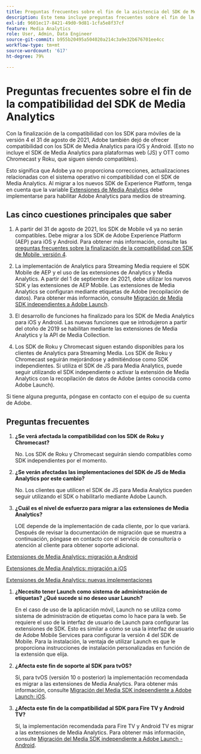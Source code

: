 ```yaml
---
title: Preguntas frecuentes sobre el fin de la asistencia del SDK de Media Analytics
description: Este tema incluye preguntas frecuentes sobre el fin de la compatibilidad con los SDK de Media Analytics.
exl-id: 9601ec17-8421-49d0-9d81-1cfa5e8f37cf
feature: Media Analytics
role: User, Admin, Data Engineer
source-git-commit: b955b20495a504020a214c3a9e32b676701ee4cc
workflow-type: tm+mt
source-wordcount: '617'
ht-degree: 79%

---
```


# Preguntas frecuentes sobre el fin de la compatibilidad del SDK de Media Analytics

Con la finalización de la compatibilidad con los SDK para móviles de la versión 4 el 31 de agosto de 2021, Adobe también dejó de ofrecer compatibilidad con los SDK de Media Analytics para iOS y Android. (Esto no incluye el SDK de Media Analytics para plataformas web (JS) y OTT como Chromecast y Roku, que siguen siendo compatibles).

Esto significa que Adobe ya no proporciona correcciones, actualizaciones relacionadas con el sistema operativo ni compatibilidad con el SDK de Media Analytics. Al migrar a los nuevos SDK de Experience Platform, tenga en cuenta que la variable [Extensiones de Media Analytics](https://developer.adobe.com/client-sdks/documentation/adobe-media-analytics/) debe implementarse para habilitar Adobe Analytics para medios de streaming.


## Las cinco cuestiones principales que saber

1. A partir del 31 de agosto de 2021, los SDK de Mobile v4 ya no serán compatibles. Debe migrar a los SDK de Adobe Experience Platform (AEP) para iOS y Android. Para obtener más información, consulte las [preguntas frecuentes sobre la finalización de la compatibilidad con SDK de Mobile, versión 4](https://developer.adobe.com/client-sdks/documentation/v4-end-of-life-faq/).

1. La implementación de Analytics para Streaming Media requiere el SDK Mobile de AEP y el uso de las extensiones de Analytics y Media Analytics. A partir del 1 de septiembre de 2021, debe utilizar los nuevos SDK y las extensiones de AEP Mobile.  Las extensiones de Media Analytics se configuran mediante etiquetas de Adobe (recopilación de datos). Para obtener más información, consulte [Migración de Media SDK independientes a Adobe Launch](/help/legacy/sdk-to-launch/sdk-to-launch-migration.md).

1. El desarrollo de funciones ha finalizado para los SDK de Media Analytics para iOS y Android. Las nuevas funciones que se introdujeron a partir del otoño de 2019 se habilitan mediante las extensiones de Media Analytics y la API de Media Collection.

1. Los SDK de Roku y Chromecast siguen estando disponibles para los clientes de Analytics para Streaming Media. Los SDK de Roku y Chromecast seguirán mejorándose y admitiéndose como SDK independientes. Si utiliza el SDK de JS para Media Analytics, puede seguir utilizando el SDK independiente o activar la extensión de Media Analytics con la recopilación de datos de Adobe (antes conocida como Adobe Launch).

Si tiene alguna pregunta, póngase en contacto con el equipo de su cuenta de Adobe.

## Preguntas frecuentes

1. **¿Se verá afectada la compatibilidad con los SDK de Roku y Chromecast?**

   No.  Los SDK de Roku y Chromecast seguirán siendo compatibles como SDK independientes por el momento.

1. **¿Se verán afectadas las implementaciones del SDK de JS de Media Analytics por este cambio?&#x200B;**

   No.  Los clientes que utilicen el SDK de JS para Media Analytics pueden seguir utilizando el SDK o habilitarlo mediante Adobe Launch.
&#x200B;
1. **¿Cuál es el nivel de esfuerzo para migrar a las extensiones de Media Analytics?**

   LOE depende de la implementación de cada cliente, por lo que variará.  Después de revisar la documentación de migración que se muestra a continuación, póngase en contacto con el servicio de consultoría o atención al cliente para obtener soporte adicional.

[Extensiones de Media Analytics: migración a Android](/help/legacy/sdk-to-launch/sdk-to-launch-migration-platforms/sdk-to-launch-migration-android.md)

[Extensiones de Media Analytics: migración a iOS](/help/legacy/sdk-to-launch/sdk-to-launch-migration-platforms/sdk-to-launch-migration-ios.md)

   [Extensiones de Media Analytics: nuevas implementaciones](https://developer.adobe.com/client-sdks/documentation/adobe-media-analytics/)

1. **¿Necesito tener Launch como sistema de administración de etiquetas? ¿Qué sucede si no deseo usar Launch?**

   En el caso de uso de la aplicación móvil, Launch no se utiliza como sistema de administración de etiquetas como lo hace para la web. Se requiere el uso de la interfaz de usuario de Launch para configurar las extensiones de SDK. Esto es similar a cómo se usa la interfaz de usuario de Adobe Mobile Services para configurar la versión 4 del SDK de Mobile. Para la instalación, la ventaja de utilizar Launch es que le proporciona instrucciones de instalación personalizadas en función de la extensión que elija.

1. **¿Afecta este fin de soporte al SDK para tvOS?**

   Sí, para tvOS (versión 10 o posterior) la implementación recomendada es migrar a las extensiones de Media Analytics. Para obtener más información, consulte [Migración del Media SDK independiente a Adobe Launch: iOS](/help/legacy/sdk-to-launch/sdk-to-launch-migration-platforms/sdk-to-launch-migration-ios.md).

1. **¿Afecta este fin de la compatibilidad al SDK para Fire TV y Android TV?**

   Sí, la implementación recomendada para Fire TV y Android TV es migrar a las extensiones de Media Analytics. Para obtener más información, consulte [Migración del Media SDK independiente a Adobe Launch - Android](/help/legacy/sdk-to-launch/sdk-to-launch-migration-platforms/sdk-to-launch-migration-android.md).
